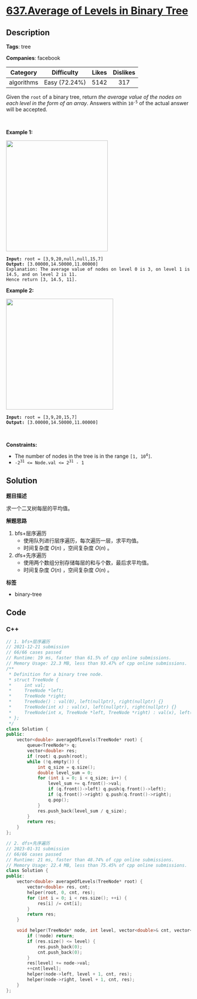 # [637.Average of Levels in Binary Tree](https://leetcode.com/problems/average-of-levels-in-binary-tree/description/)

## Description

**Tags**: tree

**Companies**: facebook

|  Category  |  Difficulty   | Likes | Dislikes |
| :--------: | :-----------: | :---: | :------: |
| algorithms | Easy (72.24%) | 5142  |   317    |

Given the <code>root</code> of a binary tree, return <em>the average value of the nodes on each level in the form of an array</em>. Answers within <code>10<sup>-5</sup></code> of the actual answer will be accepted.
<p>&nbsp;</p>
<p><strong class="example">Example 1:</strong></p>
<img alt="" src="https://assets.leetcode.com/uploads/2021/03/09/avg1-tree.jpg" style="width: 277px; height: 302px;" />
<pre><code><strong>Input:</strong> root = [3,9,20,null,null,15,7]
<strong>Output:</strong> [3.00000,14.50000,11.00000]
Explanation: The average value of nodes on level 0 is 3, on level 1 is 14.5, and on level 2 is 11.
Hence return [3, 14.5, 11].</code></pre>
<p><strong class="example">Example 2:</strong></p>
<img alt="" src="https://assets.leetcode.com/uploads/2021/03/09/avg2-tree.jpg" style="width: 292px; height: 302px;" />
<pre><code><strong>Input:</strong> root = [3,9,20,15,7]
<strong>Output:</strong> [3.00000,14.50000,11.00000]</code></pre>
<p>&nbsp;</p>
<p><strong>Constraints:</strong></p>
<ul>
  <li>The number of nodes in the tree is in the range <code>[1, 10<sup>4</sup>]</code>.</li>
  <li><code>-2<sup>31</sup> &lt;= Node.val &lt;= 2<sup>31</sup> - 1</code></li>
</ul>

## Solution

**题目描述**

求一个二叉树每层的平均值。

**解题思路**

1. bfs+层序遍历
   - 使用队列进行层序遍历，每次遍历一层，求平均值。
   - 时间复杂度 $O(n)$ ，空间复杂度 $O(n)$ 。
2. dfs+先序遍历
   - 使用两个数组分别存储每层的和与个数，最后求平均值。
   - 时间复杂度 $O(n)$ ，空间复杂度 $O(n)$ 。

**标签**

- binary-tree

<!-- code start -->
## Code

### C++

```cpp
// 1. bfs+层序遍历
// 2021-12-21 submission
// 66/66 cases passed
// Runtime: 19 ms, faster than 61.5% of cpp online submissions.
// Memory Usage: 22.3 MB, less than 93.47% of cpp online submissions.
/**
 * Definition for a binary tree node.
 * struct TreeNode {
 *     int val;
 *     TreeNode *left;
 *     TreeNode *right;
 *     TreeNode() : val(0), left(nullptr), right(nullptr) {}
 *     TreeNode(int x) : val(x), left(nullptr), right(nullptr) {}
 *     TreeNode(int x, TreeNode *left, TreeNode *right) : val(x), left(left), right(right) {}
 * };
 */
class Solution {
public:
    vector<double> averageOfLevels(TreeNode* root) {
        queue<TreeNode*> q;
        vector<double> res;
        if (root) q.push(root);
        while (!q.empty()) {
            int q_size = q.size();
            double level_sum = 0;
            for (int i = 0; i < q_size; i++) {
                level_sum += q.front()->val;
                if (q.front()->left) q.push(q.front()->left);
                if (q.front()->right) q.push(q.front()->right);
                q.pop();
            }
            res.push_back(level_sum / q_size);
        }
        return res;
    }
};
```

```cpp
// 2. dfs+先序遍历
// 2023-01-31 submission
// 66/66 cases passed
// Runtime: 21 ms, faster than 48.74% of cpp online submissions.
// Memory Usage: 22.4 MB, less than 75.45% of cpp online submissions.
class Solution {
public:
    vector<double> averageOfLevels(TreeNode* root) {
        vector<double> res, cnt;
        helper(root, 0, cnt, res);
        for (int i = 0; i < res.size(); ++i) {
            res[i] /= cnt[i];
        }
        return res;
    }

    void helper(TreeNode* node, int level, vector<double>& cnt, vector<double>& res) {
        if (!node) return;
        if (res.size() <= level) {
            res.push_back(0);
            cnt.push_back(0);
        }
        res[level] += node->val;
        ++cnt[level];
        helper(node->left, level + 1, cnt, res);
        helper(node->right, level + 1, cnt, res);
    }
};
```

<!-- code end -->
